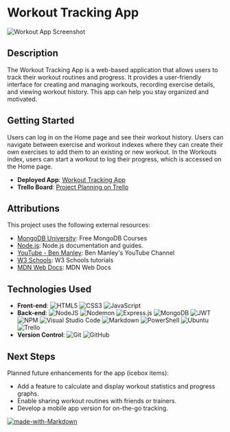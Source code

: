 # Workout Tracking App

![Workout App Screenshot](screenshot.png)

## Description

The Workout Tracking App is a web-based application that allows users to track their workout routines and progress. It provides a user-friendly interface for creating and managing workouts, recording exercise details, and viewing workout history. This app can help you stay organized and motivated.

## Getting Started

Users can log in on the Home page and see their workout history. 
Users can navigate between exercise and workout indexes where they can create their own exercises to add them to an existing or new workout.
In the Workouts index, users can start a workout to log their progress, which is accessed on the Home page.

- **Deployed App**: [Workout Tracking App](https://ev-workouts.fly.dev/)
- **Trello Board**: [Project Planning on Trello](https://trello.com/b/Rv5CQ33K/workout-tracker)

## Attributions

This project uses the following external resources:

- [MongoDB University](https://university.mongodb.com/): Free MongoDB Courses
- [Node.js](https://nodejs.org/en/docs/guides): Node.js documentation and guides.
- [YouTube - Ben Manley](https://www.youtube.com/@benmanley6070): Ben Manley's YouTube Channel
- [W3 Schools](https://www.w3schools.com/): W3 Schools tutorials
- [MDN Web Docs](https://developer.mozilla.org/en-US/): MDN Web Docs 


## Technologies Used

- **Front-end**:
  ![HTML5](https://img.shields.io/badge/html5-%23E34F26.svg?style=for-the-badge&logo=html5&logoColor=white)
  ![CSS3](https://img.shields.io/badge/css3-%231572B6.svg?style=for-the-badge&logo=css3&logoColor=white)
  ![JavaScript](https://img.shields.io/badge/javascript-%23323330.svg?style=for-the-badge&logo=javascript&logoColor=%23F7DF1E)
- **Back-end**:
  ![NodeJS](https://img.shields.io/badge/node.js-6DA55F?style=for-the-badge&logo=node.js&logoColor=white)
  ![Nodemon](https://img.shields.io/badge/NODEMON-%23323330.svg?style=for-the-badge&logo=nodemon&logoColor=%BBDEAD)
  ![Express.js](https://img.shields.io/badge/express.js-%23404d59.svg?style=for-the-badge&logo=express&logoColor=%2361DAFB)
  ![MongoDB](https://img.shields.io/badge/MongoDB-%234ea94b.svg?style=for-the-badge&logo=mongodb&logoColor=white)
  ![JWT](https://img.shields.io/badge/JWT-black?style=for-the-badge&logo=JSON%20web%20tokens)
  ![NPM](https://img.shields.io/badge/NPM-%23CB3837.svg?style=for-the-badge&logo=npm&logoColor=white)
  ![Visual Studio Code](https://img.shields.io/badge/Visual%20Studio%20Code-0078d7.svg?style=for-the-badge&logo=visual-studio-code&logoColor=white)
  ![Markdown](https://img.shields.io/badge/markdown-%23000000.svg?style=for-the-badge&logo=markdown&logoColor=white)
  ![PowerShell](https://img.shields.io/badge/PowerShell-%235391FE.svg?style=for-the-badge&logo=powershell&logoColor=white)
  ![Ubuntu](https://img.shields.io/badge/Ubuntu-E95420?style=for-the-badge&logo=ubuntu&logoColor=white)
  ![Trello](https://img.shields.io/badge/Trello-%23026AA7.svg?style=for-the-badge&logo=Trello&logoColor=white)
- **Version Control**:
  ![Git](https://img.shields.io/badge/git-%23F05033.svg?style=for-the-badge&logo=git&logoColor=white)
  ![GitHub](https://img.shields.io/badge/github-%23121011.svg?style=for-the-badge&logo=github&logoColor=white)

## Next Steps

Planned future enhancements for the app (icebox items):

- Add a feature to calculate and display workout statistics and progress graphs.
- Enable sharing workout routines with friends or trainers.
- Develop a mobile app version for on-the-go tracking.

[![made-with-Markdown](https://img.shields.io/badge/Made%20with-Markdown-1f425f.svg)](http://commonmark.org)